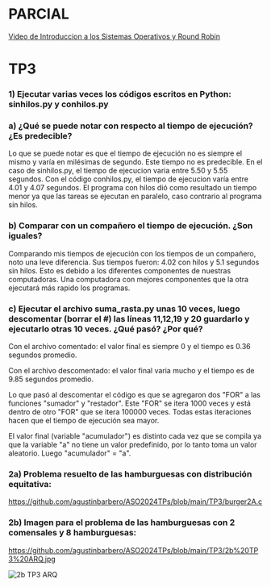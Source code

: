 # PARCIAL
[Video de Introduccion a los Sistemas Operativos y Round Robin](https://www.youtube.com/watch?v=OceUgiV94qw)


# TP3 
### 1) Ejecutar varias veces los códigos escritos en Python: sinhilos.py y conhilos.py

### a) ¿Qué se puede notar con respecto al tiempo de ejecución? ¿Es predecible?

Lo que se puede notar es que el tiempo de ejecución no es siempre el mismo y varía en milésimas de segundo. Este tiempo no es predecible.
En el caso de sinhilos.py, el tiempo de ejecucion varia entre 5.50 y 5.55 segundos. Con el código conhilos.py, el tiempo de ejecucion varía entre 4.01 y 4.07 segundos.
El programa con hilos dió como resultado un tiempo menor ya que las tareas se ejecutan en paralelo, caso contrario al programa sin hilos.

### b) Comparar con un compañero el tiempo de ejecución. ¿Son iguales?

Comparando mis tiempos de ejecución con los tiempos de un compañero, noto una leve diferencia. Sus tiempos fueron: 4.02 con hilos y 5.1 segundos sin hilos. Esto es debido a los diferentes componentes de nuestras computadoras.
Una computadora con mejores componentes que la otra ejecutará más rapido los programas.

### c) Ejecutar el archivo suma_rasta.py unas 10 veces, luego descomentar (borrar el #) las líneas 11,12,19 y 20 guardarlo y ejecutarlo otras 10 veces. ¿Qué pasó? ¿Por qué?

Con el archivo comentado: el valor final es siempre 0 y el tiempo es 0.36 segundos promedio.

Con el archivo descomentado: el valor final varia mucho y el tiempo es de 9.85 segundos promedio.

Lo que pasó al descomentar el código es que se agregaron dos "FOR" a las funciones "sumador" y "restador". 
Este "FOR" se itera 1000 veces y está dentro de otro "FOR" que se itera 100000 veces. Todas estas iteraciones hacen que el tiempo de ejecución sea mayor.

El valor final (variable "acumulador") es distinto cada vez que se compila ya que la variable "a" no tiene un valor predefinido, por lo tanto toma un valor aleatorio. Luego "acumulador" = "a".

### 2a)  Problema resuelto de las hamburguesas con distribución equitativa: 
https://github.com/agustinbarbero/ASO2024TPs/blob/main/TP3/burger2A.c



### 2b) Imagen para el problema de las hamburguesas con 2 comensales y 8 hamburguesas:
https://github.com/agustinbarbero/ASO2024TPs/blob/main/TP3/2b%20TP3%20ARQ.jpg
      
![2b TP3 ARQ](https://github.com/agustinbarbero/ASO2024TPs/assets/167543420/6e8714c7-d4d5-4adf-ae22-46de6418c252)
